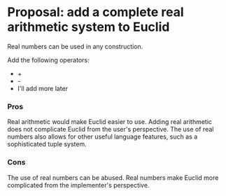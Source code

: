 # Proposal: add a complete real arithmetic system to Euclid

Real numbers can be used in any construction.

Add the following operators:
* \+
* \-
* I'll add more later

### Pros

Real arithmetic would make Euclid easier to use. Adding real arithmetic does not complicate Euclid from the user's perspective.
The use of real numbers also allows for other useful language features, such as a sophisticated tuple system.

### Cons

The use of real numbers can be abused. Real numbers make Euclid more complicated from the implementer's perspective.

